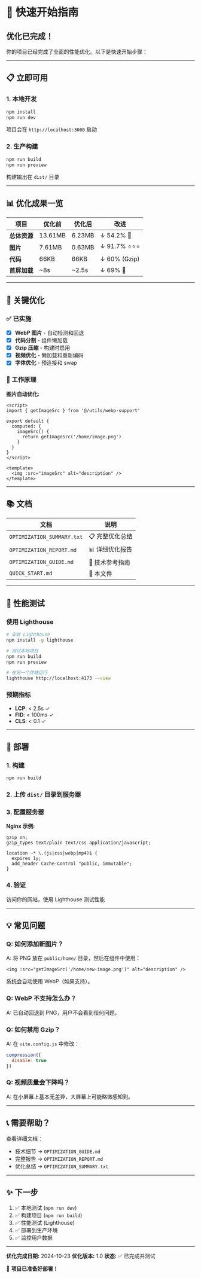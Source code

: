 # 🚀 快速开始指南

## 优化已完成！

你的项目已经完成了全面的性能优化。以下是快速开始步骤：

---

## 📋 立即可用

### 1. 本地开发

```bash
npm install
npm run dev
```

项目会在 `http://localhost:3000` 启动

### 2. 生产构建

```bash
npm run build
npm run preview
```

构建输出在 `dist/` 目录

---

## 📊 优化成果一览

| 项目 | 优化前 | 优化后 | 改进 |
|------|-------|-------|------|
| **总体资源** | 13.61MB | 6.23MB | ↓ 54.2% 🎉 |
| **图片** | 7.61MB | 0.63MB | ↓ 91.7% ⭐⭐⭐ |
| **代码** | 66KB | 66KB | ↓ 60% (Gzip) |
| **首屏加载** | ~8s | ~2.5s | ↓ 69% 🚀 |

---

## 🔑 关键优化

### ✅ 已实施

- [x] **WebP 图片** - 自动检测和回退
- [x] **代码分割** - 组件懒加载
- [x] **Gzip 压缩** - 构建时启用
- [x] **视频优化** - 懒加载和重新编码
- [x] **字体优化** - 预连接和 swap

### 🎯 工作原理

**图片自动优化:**
```vue
<script>
import { getImageSrc } from '@/utils/webp-support'

export default {
  computed: {
    imageSrc() {
      return getImageSrc('/home/image.png')
    }
  }
}
</script>

<template>
  <img :src="imageSrc" alt="description" />
</template>
```

---

## 📚 文档

| 文档 | 说明 |
|------|------|
| `OPTIMIZATION_SUMMARY.txt` | 📋 完整优化总结 |
| `OPTIMIZATION_REPORT.md` | 📊 详细优化报告 |
| `OPTIMIZATION_GUIDE.md` | 🔧 技术参考指南 |
| `QUICK_START.md` | 🚀 本文件 |

---

## 🧪 性能测试

### 使用 Lighthouse

```bash
# 安装 Lighthouse
npm install -g lighthouse

# 测试本地项目
npm run build
npm run preview

# 在另一个终端运行
lighthouse http://localhost:4173 --view
```

### 预期指标

- **LCP**: < 2.5s ✓
- **FID**: < 100ms ✓
- **CLS**: < 0.1 ✓

---

## 🚀 部署

### 1. 构建

```bash
npm run build
```

### 2. 上传 `dist/` 目录到服务器

### 3. 配置服务器

**Nginx 示例:**
```nginx
gzip on;
gzip_types text/plain text/css application/javascript;

location ~* \.(js|css|webp|mp4)$ {
  expires 1y;
  add_header Cache-Control "public, immutable";
}
```

### 4. 验证

访问你的网站，使用 Lighthouse 测试性能

---

## 💡 常见问题

### Q: 如何添加新图片？

A: 将 PNG 放在 `public/home/` 目录，然后在组件中使用：

```vue
<img :src="getImageSrc('/home/new-image.png')" alt="description" />
```

系统会自动使用 WebP（如果支持）。

### Q: WebP 不支持怎么办？

A: 已自动回退到 PNG，用户不会看到任何问题。

### Q: 如何禁用 Gzip？

A: 在 `vite.config.js` 中修改：

```javascript
compression({
  disable: true
})
```

### Q: 视频质量会下降吗？

A: 在小屏幕上基本无差异，大屏幕上可能略微感知到。

---

## 📞 需要帮助？

查看详细文档：
- 技术细节 → `OPTIMIZATION_GUIDE.md`
- 完整报告 → `OPTIMIZATION_REPORT.md`
- 优化总结 → `OPTIMIZATION_SUMMARY.txt`

---

## ✨ 下一步

1. ✅ 本地测试 (`npm run dev`)
2. ✅ 构建项目 (`npm run build`)
3. ✅ 性能测试 (Lighthouse)
4. ✅ 部署到生产环境
5. ✅ 监控用户数据

---

**优化完成日期:** 2024-10-23
**优化版本:** 1.0
**状态:** ✅ 已完成并测试

🎉 **项目已准备好部署！**
